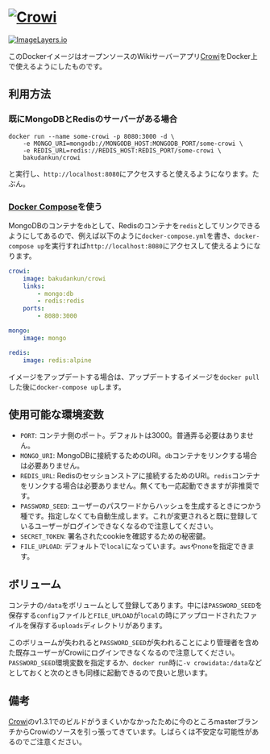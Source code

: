 # [![Crowi](https://camo.githubusercontent.com/25aba13a62a44530175dc8eebb1567d829a3cbb0/687474703a2f2f7265732e636c6f7564696e6172792e636f6d2f6872736379777634702f696d6167652f75706c6f61642f635f6c696d69742c665f6175746f2c685f3930302c715f38302c775f313230302f76312f3139393637332f68747470735f7777775f66696c657069636b65725f696f5f6170695f66696c655f567059455033325a5179435a383575365843586f5f7a736b7072612e706e67)](http://site.crowi.wiki)

[![ImageLayers.io](https://badge.imagelayers.io/bakudankun/crowi:latest.svg)](https://imagelayers.io/?images=bakudankun/crowi:latest)

このDockerイメージはオープンソースのWikiサーバーアプリ[Crowi](http://site.crowi.wiki)をDocker上で使えるようにしたものです。


## 利用方法

### 既にMongoDBとRedisのサーバーがある場合

```
docker run --name some-crowi -p 8080:3000 -d \
    -e MONGO_URI=mongodb://MONGODB_HOST:MONGODB_PORT/some-crowi \
    -e REDIS_URL=redis://REDIS_HOST:REDIS_PORT/some-crowi \
    bakudankun/crowi
```

と実行し、`http://localhost:8080`にアクセスすると使えるようになります。たぶん。


### [Docker Compose](https://docs.docker.com/compose/)を使う

MongoDBのコンテナを`db`として、Redisのコンテナを`redis`としてリンクできるようにしてあるので、例えば以下のように`docker-compose.yml`を書き、`docker-compose up`を実行すれば`http://localhost:8080`にアクセスして使えるようになります。

```yaml
crowi:
    image: bakudankun/crowi
    links:
        - mongo:db
        - redis:redis
    ports:
        - 8080:3000

mongo:
    image: mongo

redis:
    image: redis:alpine
```

イメージをアップデートする場合は、アップデートするイメージを`docker pull`した後に`docker-compose up`します。


## 使用可能な環境変数

- `PORT`: コンテナ側のポート。デフォルトは3000。普通弄る必要はありません。
- `MONGO_URI`: MongoDBに接続するためのURI。`db`コンテナをリンクする場合は必要ありません。
- `REDIS_URL`: Redisのセッションストアに接続するためのURI。`redis`コンテナをリンクする場合は必要ありません。無くても一応起動できますが非推奨です。
- `PASSWORD_SEED`: ユーザーのパスワードからハッシュを生成するときにつかう種です。指定しなくても自動生成します。これが変更されると既に登録しているユーザーがログインできなくなるので注意してください。
- `SECRET_TOKEN`: 署名されたcookieを確認するための秘密鍵。
- `FILE_UPLOAD`: デフォルトで`local`になっています。`aws`や`none`を指定できます。


## ボリューム

コンテナの`/data`をボリュームとして登録してあります。中には`PASSWORD_SEED`を保存する`config`ファイルと`FILE_UPLOAD`が`local`の時にアップロードされたファイルを保存する`uploads`ディレクトリがあります。

このボリュームが失われると`PASSWORD_SEED`が失われることにより管理者を含めた既存ユーザーがCrowiにログインできなくなるので注意してください。
`PASSWORD_SEED`環境変数を指定するか、`docker run`時に`-v crowidata:/data`などとしておくと次のときも同様に起動できるので良いと思います。


## 備考

[Crowi](https://github.com/crowi/crowi)のv1.3.1でのビルドがうまくいかなかったために今のところmasterブランチからCrowiのソースを引っ張ってきています。しばらくは不安定な可能性があるのでご注意ください。

